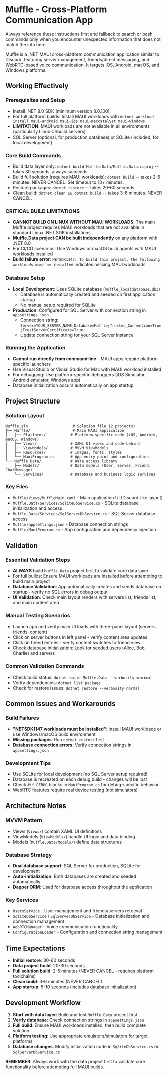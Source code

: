 # Muffle - Cross-Platform Communication App

Always reference these instructions first and fallback to search or bash commands only when you encounter unexpected information that does not match the info here.

Muffle is a .NET MAUI cross-platform communication application similar to Discord, featuring server management, friends/direct messaging, and WebRTC-based voice communication. It targets iOS, Android, macOS, and Windows platforms.

## Working Effectively

### Prerequisites and Setup
- Install .NET 8.0 SDK (minimum version 8.0.100)
- For full platform builds: Install MAUI workloads with `dotnet workload install maui-android maui-ios maui-maccatalyst maui-windows`
- **LIMITATION**: MAUI workloads are not available in all environments (particularly Linux CI/build servers)
- SQL Server (optional, for production database) or SQLite (included, for local development)

### Core Build Commands
- Build data layer only: `dotnet build Muffle.Data/Muffle.Data.csproj` -- takes 30 seconds, always succeeds
- Build full solution (requires MAUI workloads): `dotnet build` -- takes 2-5 minutes. NEVER CANCEL. Set timeout to 10+ minutes.
- Restore packages: `dotnet restore` -- takes 20-60 seconds
- Clean build: `dotnet clean && dotnet build` -- takes 3-6 minutes. NEVER CANCEL.

### **CRITICAL BUILD LIMITATIONS**
- **CANNOT BUILD ON LINUX WITHOUT MAUI WORKLOADS**: The main Muffle project requires MAUI workloads that are not available in standard Linux .NET SDK installations
- **Muffle.Data project CAN be built independently** on any platform with .NET 8.0
- For CI/CD scenarios: Use Windows or macOS build agents with MAUI workloads installed
- **Build failure error**: `NETSDK1147: To build this project, the following workloads must be installed` indicates missing MAUI workloads

### Database Setup
- **Local Development**: Uses SQLite database (`muffle_localdatabase.db3`)
  - Database is automatically created and seeded on first application startup
  - No manual setup required for SQLite
- **Production**: Configured for SQL Server with connection string in `appsettings.json`
  - Connection string: `Server=YOUR_SERVER_NAME;Database=Muffle;Trusted_Connection=True;TrustServerCertificate=True;`
  - Update connection string for your SQL Server instance

### Running the Application
- **Cannot run directly from command line** - MAUI apps require platform-specific launchers
- Use Visual Studio or Visual Studio for Mac with MAUI workload installed
- For debugging: Use platform-specific debuggers (iOS Simulator, Android emulator, Windows app)
- Database initialization occurs automatically on app startup

## Project Structure

### Solution Layout
```
Muffle.sln                    # Solution file (2 projects)
├── Muffle/                   # Main MAUI application
│   ├── Platforms/           # Platform-specific code (iOS, Android, macOS, Windows)
│   ├── Views/               # XAML UI views and code-behind
│   ├── ViewModels/          # MVVM ViewModels
│   ├── Resources/           # Images, fonts, styles
│   └── MauiProgram.cs       # App entry point and configuration
└── Muffle.Data/             # Data access library
    ├── Models/              # Data models (User, Server, Friend, ChatMessage)
    └── Services/            # Database and business logic services
```

### Key Files
- `Muffle/Views/MuffleMain.xaml` - Main application UI (Discord-like layout)
- `Muffle.Data/Services/SqliteDbService.cs` - SQLite database initialization and access
- `Muffle.Data/Services/SqlServerDbService.cs` - SQL Server database access
- `Muffle/appsettings.json` - Database connection strings
- `Muffle/MauiProgram.cs` - App configuration and dependency injection

## Validation

### Essential Validation Steps
- **ALWAYS** build `Muffle.Data` project first to validate core data layer
- For full builds: Ensure MAUI workloads are installed before attempting to build main project
- **Database Validation**: App automatically creates and seeds database on startup - verify no SQL errors in debug output
- **UI Validation**: Check main layout renders with servers list, friends list, and main content area

### Manual Testing Scenarios
- Launch app and verify main UI loads with three-panel layout (servers, friends, content)
- Click on server buttons in left panel - verify content area updates
- Click on friend entries - verify content switches to friend view
- Check database initialization: Look for seeded users (Alice, Bob, Charlie) and servers

### Common Validation Commands
- Check build status: `dotnet build Muffle.Data --verbosity minimal`
- Verify dependencies: `dotnet list package` 
- Check for restore issues: `dotnet restore --verbosity normal`

## Common Issues and Workarounds

### Build Failures
- **"NETSDK1147 workloads must be installed"**: Install MAUI workloads or use Windows/macOS build environment
- **Missing packages**: Run `dotnet restore` first
- **Database connection errors**: Verify connection strings in `appsettings.json`

### Development Tips
- Use SQLite for local development (no SQL Server setup required)
- Database is recreated on each debug build - changes will be lost
- Check `#if DEBUG` blocks in `MauiProgram.cs` for debug-specific behavior
- WebRTC features require real device testing (not simulators)

## Architecture Notes

### MVVM Pattern
- Views (`Views/`) contain XAML UI definitions
- ViewModels (`ViewModels/`) handle UI logic and data binding
- Models (`Muffle.Data/Models/`) define data structures

### Database Strategy
- **Dual database support**: SQL Server for production, SQLite for development
- **Auto-initialization**: Both databases are created and seeded automatically
- **Dapper ORM**: Used for database access throughout the application

### Key Services
- `UsersService` - User management and friends/servers retrieval
- `SqliteDbService` / `SqlServerDbService` - Database initialization and connection management
- `WebRTCManager` - Voice communication functionality
- `ConfigurationLoader` - Configuration and connection string management

## Time Expectations

- **Initial restore**: 30-60 seconds
- **Data project build**: 20-30 seconds  
- **Full solution build**: 2-5 minutes (NEVER CANCEL - requires platform toolchains)
- **Clean build**: 3-6 minutes (NEVER CANCEL)
- **App startup**: 5-10 seconds (includes database initialization)

## Development Workflow

1. **Start with data layer**: Build and test `Muffle.Data` project first
2. **Verify database**: Check connection strings in `appsettings.json`
3. **Full build**: Ensure MAUI workloads installed, then build complete solution
4. **Platform testing**: Use appropriate emulators/simulators for target platforms
5. **Database changes**: Modify initialization code in `SqliteDbService.cs` or `SqlServerDbService.cs`

**REMEMBER**: Always work with the data project first to validate core functionality before attempting full MAUI builds.